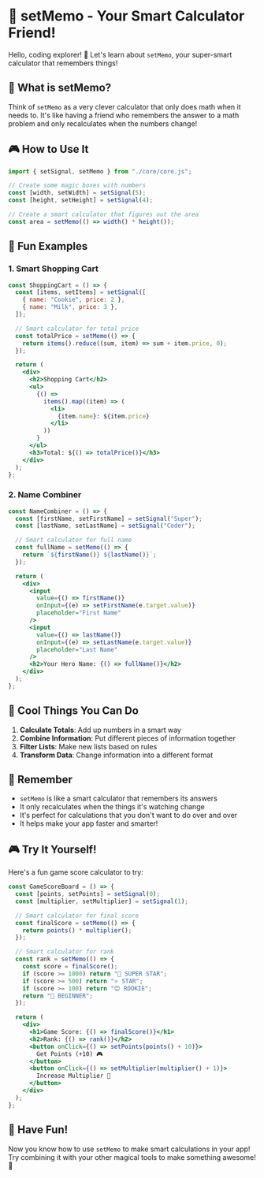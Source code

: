 # 🧮 setMemo - Your Smart Calculator Friend!

Hello, coding explorer! 👋 Let's learn about `setMemo`, your super-smart
calculator that remembers things!

## 🤔 What is setMemo?

Think of `setMemo` as a very clever calculator that only does math when it needs
to. It's like having a friend who remembers the answer to a math problem and
only recalculates when the numbers change!

## 🎮 How to Use It

```jsx
import { setSignal, setMemo } from "./core/core.js";

// Create some magic boxes with numbers
const [width, setWidth] = setSignal(5);
const [height, setHeight] = setSignal(4);

// Create a smart calculator that figures out the area
const area = setMemo(() => width() * height());
```

## 🌟 Fun Examples

### 1. Smart Shopping Cart

```jsx
const ShoppingCart = () => {
  const [items, setItems] = setSignal([
    { name: "Cookie", price: 2 },
    { name: "Milk", price: 3 },
  ]);

  // Smart calculator for total price
  const totalPrice = setMemo(() => {
    return items().reduce((sum, item) => sum + item.price, 0);
  });

  return (
    <div>
      <h2>Shopping Cart</h2>
      <ul>
        {() =>
          items().map((item) => (
            <li>
              {item.name}: ${item.price}
            </li>
          ))
        }
      </ul>
      <h3>Total: ${() => totalPrice()}</h3>
    </div>
  );
};
```

### 2. Name Combiner

```jsx
const NameCombiner = () => {
  const [firstName, setFirstName] = setSignal("Super");
  const [lastName, setLastName] = setSignal("Coder");

  // Smart calculator for full name
  const fullName = setMemo(() => {
    return `${firstName()} ${lastName()}`;
  });

  return (
    <div>
      <input
        value={() => firstName()}
        onInput={(e) => setFirstName(e.target.value)}
        placeholder="First Name"
      />
      <input
        value={() => lastName()}
        onInput={(e) => setLastName(e.target.value)}
        placeholder="Last Name"
      />
      <h2>Your Hero Name: {() => fullName()}</h2>
    </div>
  );
};
```

## 🎨 Cool Things You Can Do

1. **Calculate Totals**: Add up numbers in a smart way
2. **Combine Information**: Put different pieces of information together
3. **Filter Lists**: Make new lists based on rules
4. **Transform Data**: Change information into a different format

## 🎯 Remember

- `setMemo` is like a smart calculator that remembers its answers
- It only recalculates when the things it's watching change
- It's perfect for calculations that you don't want to do over and over
- It helps make your app faster and smarter!

## 🎮 Try It Yourself!

Here's a fun game score calculator to try:

```jsx
const GameScoreBoard = () => {
  const [points, setPoints] = setSignal(0);
  const [multiplier, setMultiplier] = setSignal(1);

  // Smart calculator for final score
  const finalScore = setMemo(() => {
    return points() * multiplier();
  });

  // Smart calculator for rank
  const rank = setMemo(() => {
    const score = finalScore();
    if (score >= 1000) return "🌟 SUPER STAR";
    if (score >= 500) return "⭐ STAR";
    if (score >= 100) return "😊 ROOKIE";
    return "🌱 BEGINNER";
  });

  return (
    <div>
      <h1>Game Score: {() => finalScore()}</h1>
      <h2>Rank: {() => rank()}</h2>
      <button onClick={() => setPoints(points() + 10)}>
        Get Points (+10) 🎮
      </button>
      <button onClick={() => setMultiplier(multiplier() + 1)}>
        Increase Multiplier 🚀
      </button>
    </div>
  );
};
```

## 🌈 Have Fun!

Now you know how to use `setMemo` to make smart calculations in your app! Try
combining it with your other magical tools to make something awesome! 🚀
